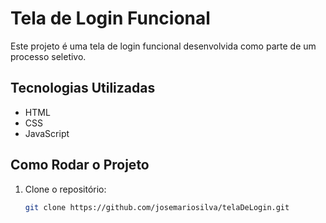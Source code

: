 # Tela de Login Funcional

Este projeto é uma tela de login funcional desenvolvida como parte de um processo seletivo. 

## Tecnologias Utilizadas
- HTML
- CSS
- JavaScript

## Como Rodar o Projeto
1. Clone o repositório:
   ```bash
   git clone https://github.com/josemariosilva/telaDeLogin.git
